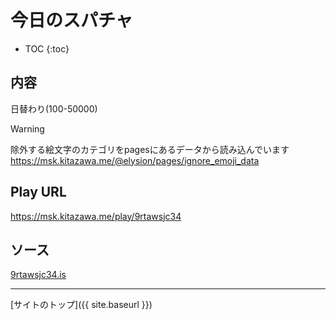 # 今日のスパチャ

* TOC
{:toc}

## 内容
日替わり(100-50000)

> [!WARNING]
> 除外する絵文字のカテゴリをpagesにあるデータから読み込んでいます
> https://msk.kitazawa.me/@elysion/pages/ignore_emoji_data


## Play URL

https://msk.kitazawa.me/play/9rtawsjc34

## ソース

[9rtawsjc34.is](./../../src/kitazawa/9rtawsjc34.is)

----

[サイトのトップ]({{ site.baseurl }})
